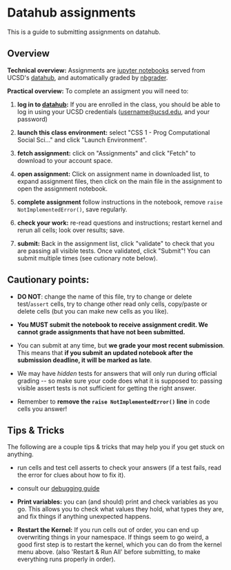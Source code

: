 # Datahub assignments

This is a guide to submitting assignments on datahub.

## Overview  

**Technical overview:**  Assignments are [jupyter notebooks](https://jupyter-notebook.readthedocs.io/en/stable/) served from UCSD's [datahub](https://datahub.ucsd.edu), and automatically graded by [nbgrader](https://nbgrader.readthedocs.io/en/stable/).     

**Practical overview:**  To complete an assigment you will need to:    
1. **log in to [datahub](https://datahub.ucsd.edu):**  If you are enrolled in the class, you should be able to log in using your UCSD credentials (username@ucsd.edu, and your password)    
1. **launch this class environment:** select "CSS 1 - Prog Computational Social Sci..." and click "Launch Environment".   
1. **fetch assignment:** click on "Assignments" and click "Fetch" to download to your account space.
1. **open assignment:**  Click on assignment name in downloaded list, to expand assignment files, then click on the main file in the assignment to open the assignment notebook.    
   
1. **complete assignment** follow instructions in the notebook, remove `raise NotImplementedError()`, save regularly.  
1. **check your work:** re-read questions and instructions; restart kernel and rerun all cells; look over results; save.
1. **submit:**  Back in the assignment list, click "validate"  to check that you are passing all visible tests.  Once validated, click "Submit"!  You can submit multiple times (see cutionary note below).   

## Cautionary points:  

- **DO NOT**: change the name of this file, try to change or delete test/`assert` cells, try to change other read only cells, copy/paste or delete cells (but you can make new cells as you like).

- **You MUST submit the notebook to receive assignment credit. We cannot grade assignments that have not been submitted.**

- You can submit at any time, but **we grade your most recent submission**. This means that **if you submit an updated notebook after the submission deadline, it will be marked as late**.

- We may have *hidden* tests for answers that will only run during official grading -- so make sure your code does what it is supposed to: passing visible assert tests is not sufficient for getting the right answer.

- Remember to **remove the `raise NotImplementedError()` line** in code cells you answer!

## Tips & Tricks

The following are a couple tips & tricks that may help you if you get stuck on anything.

- run cells and test cell asserts to check your answers (if a test fails, read the error for clues about how to fix it).
  
- consult our [debugging guide](https://ucsd-css-001.github.io/course/debugging.html)  

- **Print variables:** you can (and should) print and check variables as you go.  This allows you to check what values they hold, what types they are, and fix things if anything unexpected happens.

- **Restart the Kernel:** If you run cells out of order, you can end up overwriting things in your namespace. If things seem to go weird, a good first step is to restart the kernel, which you can do from the kernel menu above. (also 'Restart & Run All' before submitting, to make everything runs properly in order).

